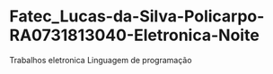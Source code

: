 # Fatec_Lucas-da-Silva-Policarpo-RA0731813040-Eletronica-Noite
Trabalhos eletronica Linguagem de programação
